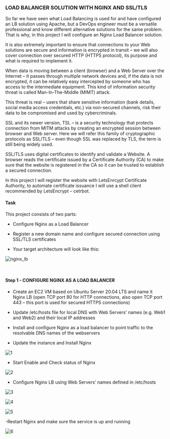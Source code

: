 
### LOAD BALANCER SOLUTION WITH NGINX AND SSL/TLS

So far we have seen what Load Balancing is used for and have configured an LB solution using Apache, but a DevOps engineer must be a versatile professional 
and know different alternative solutions for the same problem. That is why, in this project I will configure an Nginx Load Balancer solution.

It is also extremely important to ensure that connections to your Web solutions are secure and information is encrypted in transit – we will also cover 
connection over secured HTTP (HTTPS protocol), its purpose and what is required to implement it.

When data is moving between a client (browser) and a Web Server over the Internet – it passes through multiple network devices and, if the data is not encrypted, 
it can be relatively easy intercepted by someone who has access to the intermediate equipment. 
This kind of information security threat is called Man-In-The-Middle (MIMT) attack.

This threat is real – users that share sensitive information (bank details, social media access credentials, etc.) via non-secured channels, 
risk their data to be compromised and used by cybercriminals.

SSL and its newer version, TSL – is a security technology that protects connection from MITM attacks by creating an encrypted session between browser and Web server. 
Here we will refer this family of cryptographic protocols as SSL/TLS – even though SSL was replaced by TLS, the term is still being widely used.

SSL/TLS uses digital certificates to identify and validate a Website. A browser reads the certificate issued by a Certificate Authority (CA) to make sure that the 
website is registered in the CA so it can be trusted to establish a secured connection.


In this project I will register the website with LetsEnrcypt Certificate Authority, to automate certificate issuance I will use a shell client recommended 
by LetsEncrypt – cetrbot.

#### Task

This project consists of two parts:

- Configure Nginx as a Load Balancer

- Register a new domain name and configure secured connection using SSL/TLS certificates


- Your target architecture will look like this:


![nginx_lb](https://user-images.githubusercontent.com/93729559/166106787-da4fa8c2-9a9b-464d-b1eb-c6a3b396b279.png)


<br>

#### Step 1 - CONFIGURE NGINX AS A LOAD BALANCER

- Create an EC2 VM based on Ubuntu Server 20.04 LTS and name it Nginx LB (open TCP port 80 for HTTP connections, also open TCP port 443 – this port is used for secured HTTPS connections)


- Update /etc/hosts file for local DNS with Web Servers’ names (e.g. Web1 and Web2) and their local IP addresses


- Install and configure Nginx as a load balancer to point traffic to the resolvable DNS names of the webservers

- Update the instance and Install Nginx

![1](https://user-images.githubusercontent.com/93729559/166130439-8c606740-c406-452b-9998-a13da13d2885.png)



- Start Enable and Check status of Nginx
 
![2](https://user-images.githubusercontent.com/93729559/166130504-dd5029f7-9f80-41c2-b09f-49be1c4a28e4.png)


- Configure Nginx LB using Web Servers’ names defined in /etc/hosts

![3](https://user-images.githubusercontent.com/93729559/166130729-9e066ae5-f3cf-4fcc-b01b-afc10616ee97.png)

![4](https://user-images.githubusercontent.com/93729559/166130730-617d302c-aee0-48d5-82cc-4d6b61238d2c.png)

![5](https://user-images.githubusercontent.com/93729559/166130731-6d32bf38-6eed-448f-a044-49f0263fd88a.png)



-Restart Nginx and make sure the service is up and running

![6](https://user-images.githubusercontent.com/93729559/166130733-612430eb-d116-46ab-ac37-a9a0cafc4944.png)

































